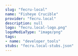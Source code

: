 ```yaml
---
slug: "fecru-local"
name: "Fisheye Crucible"
provider: "fecru.local"
description: null
logo: "fecru.local-logo.png"
logoMediaType: "image/png"
tags:
- name: "developer_tools"
stubs: "fecru.local-stubs.json"
---
```

